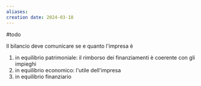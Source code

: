 ```yaml
---
aliases: 
creation date: 2024-03-18
---
```


#todo

Il bilancio deve comunicare se e quanto l'impresa è
1. in equilibrio patrimoniale: il rimborso dei finanziamenti è coerente con gli impieghi
2. in equilibrio economico: l'utile dell'impresa
3. in equilibrio finanziario